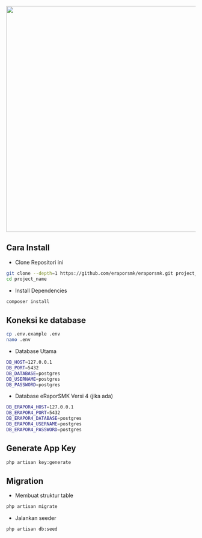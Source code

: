 <p align="center"><img src="https://user-images.githubusercontent.com/20245892/173501995-f54bfeb9-87c3-4d74-9358-778c476707fe.png" width="600"></p>

## Cara Install

- Clone Repositori ini

```bash
git clone --depth=1 https://github.com/eraporsmk/eraporsmk.git project_name
cd project_name
```

- Install Dependencies

```bash
composer install
```

## Koneksi ke database

```bash
cp .env.example .env
nano .env
```

- Database Utama

```bash
DB_HOST=127.0.0.1
DB_PORT=5432
DB_DATABASE=postgres
DB_USERNAME=postgres
DB_PASSWORD=postgres
```

- Database eRaporSMK Versi 4 (jika ada)

```bash
DB_ERAPOR4_HOST=127.0.0.1
DB_ERAPOR4_PORT=5432
DB_ERAPOR4_DATABASE=postgres
DB_ERAPOR4_USERNAME=postgres
DB_ERAPOR4_PASSWORD=postgres
```

## Generate App Key

```bash
php artisan key:generate
```

## Migration

- Membuat struktur table

```bash
php artisan migrate
```

- Jalankan seeder

```bash
php artisan db:seed
```
